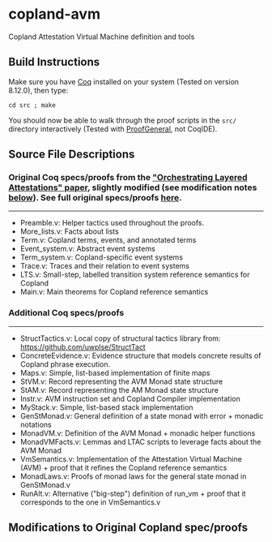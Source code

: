 # copland-avm
Copland Attestation Virtual Machine definition and tools

## Build Instructions

Make sure you have [Coq](https://coq.inria.fr/opam-using.html) installed on your system (Tested on version 8.12.0), then type:

`cd src ; make`

You should now be able to walk through the proof scripts in the `src/` directory interactively (Tested with [ProofGeneral](https://proofgeneral.github.io/), not CoqIDE).

## Source File Descriptions

### Original Coq specs/proofs from the ["Orchestrating Layered Attestations" paper](https://ku-sldg.github.io/copland///resources/copland-post-2019.pdf), slightly modified (see modification notes [below](#Modifications-to-Original-Copland-spec/proofs)).  See full original specs/proofs [here](https://ku-sldg.github.io/copland/software.html).
---
* Preamble.v:  Helper tactics used throughout the proofs.
* More_lists.v:  Facts about lists
* Term.v:  Copland terms, events, and annotated terms
* Event_system.v:  Abstract event systems
* Term_system.v:  Copland-specific event systems
* Trace.v:  Traces and their relation to event systems
* LTS.v:  Small-step, labelled transition system reference semantics for Copland
* Main.v:  Main theorems for Copland reference semantics


### Additional Coq specs/proofs
---
* StructTactics.v:  Local copy of structural tactics library from:  https://github.com/uwplse/StructTact
* ConcreteEvidence.v:  Evidence structure that models concrete results of Copland phrase execution.  
* Maps.v:  Simple, list-based implementation of finite maps
* StVM.v:  Record representing the AVM Monad state structure
* StAM.v:  Record representing the AM Monad state structure
* Instr.v:  AVM instruction set and Copland Compiler implementation
* MyStack.v:  Simple, list-based stack implementation
* GenStMonad.v:  General definition of a state monad with error + monadic notations
* MonadVM.v:  Definition of the AVM Monad + monadic helper functions
* MonadVMFacts.v:  Lemmas and LTAC scripts to leverage facts about the AVM Monad
* VmSemantics.v:  Implementation of the Attestation Virtual Machine (AVM) + proof that it refines the Copland reference semantics
* MonadLaws.v:  Proofs of monad laws for the general state monad in GenStMonad.v
* RunAlt.v:  Alternative ("big-step") definition of run\_vm + proof that it corresponds to the one in VmSemantics.v

## Modifications to Original Copland spec/proofs